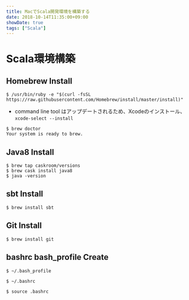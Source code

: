 ```yaml
---
title: MacでScala開発環境を構築する 
date: 2018-10-14T11:35:00+09:00
showDate: true
tags: ["Scala"]
---
```


# Scala環境構築

## Homebrew Install
```
$ /usr/bin/ruby -e "$(curl -fsSL https://raw.githubusercontent.com/Homebrew/install/master/install)"
```

- command line tool はアップデートされるため、Xcodeのインストール、`xcode-select --install`

```
$ brew doctor
Your system is ready to brew.
```

## Java8 Install
```
$ brew tap caskroom/versions
$ brew cask install java8
$ java -version
```

## sbt Install
```
$ brew install sbt
```

## Git Install
```
$ brew install git
```

## bashrc bash_profile Create
```
$ ~/.bash_profile
```

```
$ ~/.bashrc
```

```
$ source .bashrc
```
